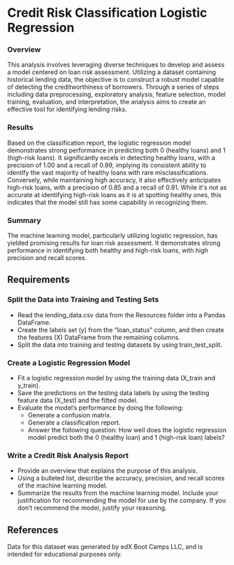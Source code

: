 # Credit Risk Classification Logistic Regression

### Overview
This analysis involves leveraging diverse techniques to develop and assess a model centered on loan risk assessment. Utilizing a dataset containing historical lending data, the objective is to construct a robust model capable of detecting the creditworthiness of borrowers. Through a series of steps including data preprocessing, exploratory analysis, feature selection, model training, evaluation, and interpretation, the analysis aims to create an effective tool for identifying lending risks.

### Results
Based on the classification report, the logistic regression model demonstrates strong performance in predicting both 0 (healthy loans) and 1 (high-risk loans). It significantly excels in detecting healthy loans, with a precision of 1.00 and a recall of 0.99, implying its consistent ability to identify the vast majority of healthy loans with rare misclassifications. Conversely, while maintaining high accuracy, it also effectively anticipates high-risk loans, with a precision of 0.85 and a recall of 0.91. While it's not as accurate at identifying high-risk loans as it is at spotting healthy ones, this indicates that the model still has some capability in recognizing them.

### Summary
The machine learning model, particularly utilizing logistic regression, has yielded promising results for loan risk assessment. It demonstrates strong performance in identifying both healthy and high-risk loans, with high precision and recall scores.

## Requirements

### Split the Data into Training and Testing Sets

* Read the lending_data.csv data from the Resources folder into a Pandas DataFrame.
* Create the labels set (y) from the “loan_status” column, and then create the features (X) DataFrame from the remaining columns.
* Split the data into training and testing datasets by using train_test_split.

### Create a Logistic Regression Model

* Fit a logistic regression model by using the training data (X_train and y_train).
* Save the predictions on the testing data labels by using the testing feature data (X_test) and the fitted model.
* Evaluate the model’s performance by doing the following:
    * Generate a confusion matrix.
    * Generate a classification report.
    * Answer the following question: How well does the logistic regression model predict both the 0 (healthy loan) and 1 (high-risk loan) labels?

### Write a Credit Risk Analysis Report

* Provide an overview that explains the purpose of this analysis.
* Using a bulleted list, describe the accuracy, precision, and recall scores of the machine learning model.
* Summarize the results from the machine learning model. Include your justification for recommending the model for use by the company. If you don’t recommend the model, justify your reasoning.


## References
Data for this dataset was generated by edX Boot Camps LLC, and is intended for educational purposes only.
